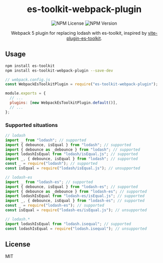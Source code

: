<div align = center>
  <h1>es-toolkit-webpack-plugin</h1>
  <img alt="NPM License" src="https://img.shields.io/npm/l/es-toolkit-webpack-plugin">
  <img alt="NPM Version" src="https://img.shields.io/npm/v/es-toolkit-webpack-plugin">

  Webpack 5 plugin for replacing lodash with es-toolkit, inspired by <a href="https://github.com/wojtekmaj/vite-plugin-es-toolkit">vite-plugin-es-toolkit</a>.
</div>

## Usage

```bash
npm install es-toolkit
npm install es-toolkit-webpack-plugin --save-dev
```

```javascript
// webpack.config.js
const WebpackEsToolkitPlugin = require("es-toolkit-webpack-plugin");

module.exports = {
  // ...
  plugins: [new WebpackEsToolkitPlugin.default()],
  // ...
};
```

### Supported situations

```ts
// lodash
import _ from "lodash"; // supported
import { debounce, isEqual } from "lodash"; // supported
import { debounce as _debounce } from "lodash"; // supported
import lodashIsEqual from "lodash/isEqual.js"; // supported
import _, { debounce, isEqual } from "lodash"; // supported
const _ = require("lodash"); // supported
const isEqual = require("lodash/isEqual.js"); // unsupported

// lodash-es
import _ from "lodash-es"; // supported
import { debounce, isEqual } from "lodash-es"; // supported
import { debounce as _debounce } from "lodash-es"; // supported
import lodashIsEqual from "lodash-es/isEqual.js"; // supported
import _, { debounce, isEqual } from "lodash-es"; // supported
const _ = require("lodash-es"); // supported
const isEqual = require("lodash-es/isEqual.js"); // unsupported

// lodash.*
import lodashIsEqual from "lodash.isequal"; // supported
const lodashIsEqual = require("lodash.isequal"); // unsupported
```

## License

MIT
